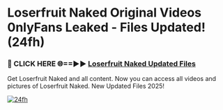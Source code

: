 # Loserfruit Naked Original Videos 0nlyFans Leaked - Files Updated! (24fh)

<h3>🔴 CLICK HERE 🌐==►► <a href="https://tinyurl.com/up5wt9bj" rel="nofollow">Loserfruit Naked Updated Files</a></h3>

Get Loserfruit Naked and all content. Now you can access all videos and pictures of Loserfruit Naked. New Updated Files 2025!

[![24fh](https://i.imgur.com/ABiUzMV.gif)](https://tinyurl.com/up5wt9bj)
